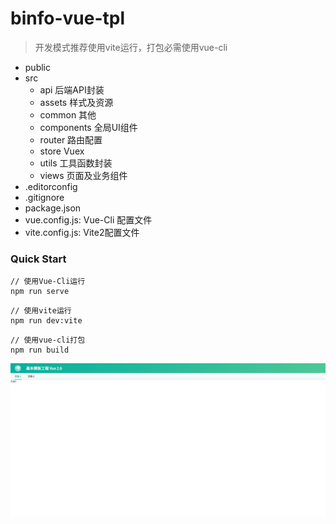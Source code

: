 # binfo-vue-tpl

> 开发模式推荐使用vite运行，打包必需使用vue-cli

- public
- src
    - api 后端API封装
    - assets 样式及资源
    - common 其他
    - components 全局UI组件
    - router 路由配置
    - store Vuex
    - utils 工具函数封装
    - views 页面及业务组件
- .editorconfig
- .gitignore
- package.json
- vue.config.js: Vue-Cli 配置文件
- vite.config.js: Vite2配置文件

### Quick Start

```
// 使用Vue-Cli运行
npm run serve
```

```
// 使用vite运行
npm run dev:vite
```
```
// 使用vue-cli打包
npm run build
```

![](docs/index.png)
